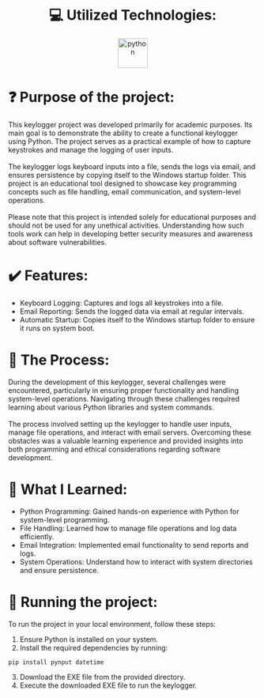 <div align="center">
    <h1>💻 Utilized Technologies:</h1>
    <img width="60" height="60" src="https://img.icons8.com/color/48/python.png" alt="python"/>
</div>

<h1>❓ Purpose of the project:</h1>

<div>
    <p>
        This keylogger project was developed primarily for academic purposes. Its main goal is to demonstrate the ability to create a functional keylogger using Python. The project serves as a practical example of how to capture keystrokes and manage the logging of user inputs.
        <br><br>
        The keylogger logs keyboard inputs into a file, sends the logs via email, and ensures persistence by copying itself to the Windows startup folder. This project is an educational tool designed to showcase key programming concepts such as file handling, email communication, and system-level operations.
        <br><br>
        Please note that this project is intended solely for educational purposes and should not be used for any unethical activities. Understanding how such tools work can help in developing better security measures and awareness about software vulnerabilities.
    </p>
    <h1>✔️ Features:</h1>
    <ul>
        <li>Keyboard Logging: Captures and logs all keystrokes into a file.</li>
        <li>Email Reporting: Sends the logged data via email at regular intervals.</li>
        <li>Automatic Startup: Copies itself to the Windows startup folder to ensure it runs on system boot.</li>
    </ul>
</div>

<div>
  <h1>🤖 The Process:</h1>
    <p>
        During the development of this keylogger, several challenges were encountered, particularly in ensuring proper functionality and handling system-level operations. Navigating through these challenges required learning about various Python libraries and system commands.
        <br><br>
        The process involved setting up the keylogger to handle user inputs, manage file operations, and interact with email servers. Overcoming these obstacles was a valuable learning experience and provided insights into both programming and ethical considerations regarding software development.
    </p>
</div>

<div>
  <h1>📂 What I Learned:</h1>
  <ul>
    <li>Python Programming: Gained hands-on experience with Python for system-level programming.</li>
    <li>File Handling: Learned how to manage file operations and log data efficiently.</li>
    <li>Email Integration: Implemented email functionality to send reports and logs.</li>
    <li>System Operations: Understand how to interact with system directories and ensure persistence.</li>
  </ul>
</div>

<div>
  <h1>🚦 Running the project:</h1>
  <p>
    To run the project in your local environment, follow these steps:
  </p>
  <ol>
    <li>Ensure Python is installed on your system.</li>
    <li>Install the required dependencies by running:</li>
  </ol>
  <pre><code>pip install pynput datetime</code></pre>
  <ol start="3">
    <li>Download the EXE file from the provided directory.</li>
    <li>Execute the downloaded EXE file to run the keylogger.</li>
  </ol>
</div>
